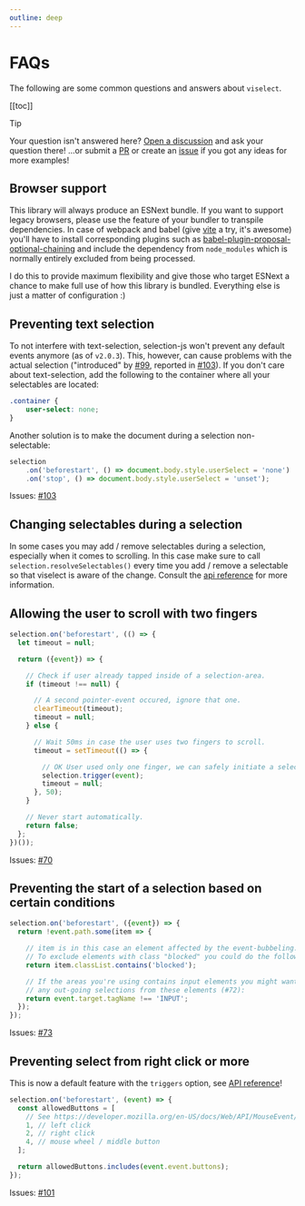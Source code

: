 ```yaml
---
outline: deep
---
```


# FAQs

The following are some common questions and answers about `viselect`.

[[toc]]

> [!TIP]
> Your question isn't answered here? [Open a discussion](https://github.com/simonwep/viselect/discussions) and ask your question there!
> ...or  submit a [PR](https://github.com/simonwep/viselect/compare) or create an [issue](https://github.com/simonwep/viselect/issues/new?assignees=simonwep&labels=&template=feature_request.md&title=) if you got any ideas for more examples!

## Browser support

This library will always produce an ESNext bundle.
If you want to support legacy browsers, please use the feature of your bundler to transpile dependencies.
In case of webpack and babel (give [vite](https://vitejs.dev/) a try, it's awesome) you'll have to install corresponding plugins such as [babel-plugin-proposal-optional-chaining](https://babeljs.io/docs/en/babel-plugin-proposal-optional-chaining) and include the dependency from `node_modules` which is normally entirely excluded from being processed.

I do this to provide maximum flexibility and give those who target ESNext a chance to make full use of how this library is bundled.
Everything else is just a matter of configuration :)

## Preventing text selection

To not interfere with text-selection, selection-js won't prevent any default events anymore (as of `v2.0.3`).
This, however, can cause problems with the actual selection ("introduced" by [#99](https://github.com/simonwep/viselect/pull/99), reported in [#103](https://github.com/simonwep/viselect/issues/103)).
If you don't care about text-selection, add the following to the container where all your selectables are located:

```css
.container {
    user-select: none;
}
```

Another solution is to make the document during a selection non-selectable:

```ts
selection
    .on('beforestart', () => document.body.style.userSelect = 'none')
    .on('stop', () => document.body.style.userSelect = 'unset');
```

Issues: [#103](https://github.com/simonwep/viselect/issues/103)

## Changing selectables during a selection

In some cases you may add / remove selectables during a selection, especially when it comes to scrolling.
In this case make sure to call `selection.resolveSelectables()` every time you add / remove a selectable so that viselect is aware of the change.
Consult the [api reference](./api-reference.md) for more information.


## Allowing the user to scroll with two fingers

```js
selection.on('beforestart', (() => {
  let timeout = null;

  return ({event}) => {

    // Check if user already tapped inside of a selection-area.
    if (timeout !== null) {

      // A second pointer-event occured, ignore that one.
      clearTimeout(timeout);
      timeout = null;
    } else {

      // Wait 50ms in case the user uses two fingers to scroll.
      timeout = setTimeout(() => {

        // OK User used only one finger, we can safely initiate a selection and reset the timer.
        selection.trigger(event);
        timeout = null;
      }, 50);
    }

    // Never start automatically.
    return false;
  };
})());
```

Issues: [#70](https://github.com/simonwep/viselect/issues/70)

## Preventing the start of a selection based on certain conditions

```js
selection.on('beforestart', ({event}) => {
  return !event.path.some(item => {

    // item is in this case an element affected by the event-bubbeling.
    // To exclude elements with class "blocked" you could do the following (#73):
    return item.classList.contains('blocked');

    // If the areas you're using contains input elements you might want to prevent
    // any out-going selections from these elements (#72):
    return event.target.tagName !== 'INPUT';
  });
});
```

Issues: [#73](https://github.com/simonwep/viselect/issues/73)

## Preventing select from right click or more

This is now a default feature with the `triggers` option, see [API reference](./api-reference.md#selectionoptions)!

```js
selection.on('beforestart', (event) => {
  const allowedButtons = [
    // See https://developer.mozilla.org/en-US/docs/Web/API/MouseEvent/buttons
    1, // left click
    2, // right click
    4, // mouse wheel / middle button
  ];

  return allowedButtons.includes(event.event.buttons);
});
```

Issues: [#101](https://github.com/simonwep/viselect/issues/101)
